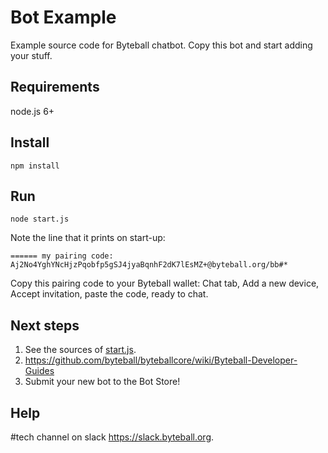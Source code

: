 # Bot Example

Example source code for Byteball chatbot.  Copy this bot and start adding your stuff.

## Requirements

node.js 6+

## Install
```
npm install
```
## Run
```
node start.js
```
Note the line that it prints on start-up:
```
====== my pairing code: Aj2No4YghYNcHjzPqobfp5gSJ4jyaBqnhF2dK7lEsMZ+@byteball.org/bb#*
```
Copy this pairing code to your Byteball wallet: Chat tab, Add a new device, Accept invitation, paste the code, ready to chat.

## Next steps

1. See the sources of [start.js](https://github.com/byteball/bot-example/blob/master/start.js).
1. https://github.com/byteball/byteballcore/wiki/Byteball-Developer-Guides
1. Submit your new bot to the Bot Store!

## Help

\#tech channel on slack https://slack.byteball.org.

